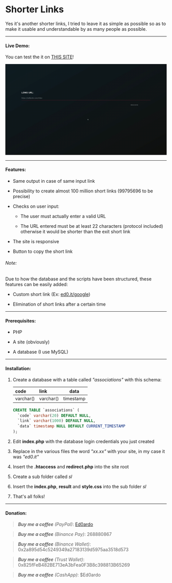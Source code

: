# Shorter Links

Yes it's another shorter links, I tried to leave it as simple as possible so as to make it usable and understandable by as many people as possible.

---

#### Live Demo:

You can test the it on [THIS SITE](https://ed0.it/sl)!

![ShorterURL_test.gif](demo/ShorterURL_test.gif)

---

#### Features:

- Same output in case of same input link

- Possibility to create almost 100 million short links (99795696 to be precise)

- Checks on user input:
  
  - The user must actually enter a valid URL
  
  - The URL entered must be at least 22 characters (protocol included) otherwise it would be shorter than the exit short link

- The site is responsive

- Button to copy the short link



###### Note:

Due to how the database and the scripts have been structured, these features can be easily added:

- Custom short link (Ex: [ed0.it/google](https://ed0.it/google))

- Elimination of short links after a certain time

---

#### Prerequisites:

- PHP

- A site (obviously)

- A database (I use MySQL)

---

#### Installation:

1. Create a database with a table called *"associations"* with this schema:
   
   | code      | link      | data      |
   | --------- | --------- |:---------:|
   | varchar() | varchar() | timestamp |
   
   ```sql
   CREATE TABLE `associations` (
     `code` varchar(20) DEFAULT NULL,
     `link` varchar(1000) DEFAULT NULL,
     `data` timestamp NULL DEFAULT CURRENT_TIMESTAMP
   );
   ```

2. Edit **index.php** with the database login credentials you just created

3. Replace in the various files the word *"xx.xx"* with your site, in my case it was *"ed0.it"*

4. Insert the **.htaccess** and **redirect.php** into the site root

5. Create a sub folder called *sl*

6. Insert the **index.php**, **result** and **style.css** into the sub folder *sl*

7. That's all folks!

---

#### Donation:

> ***Buy me a coffee*** *(PayPal)*:    [Ed0ardo](https:///paypal.me/ed0ardo)

> ***Buy me a coffee*** *(Binance Pay)*:    268880867

> ***Buy me a coffee*** *(Binance Wallet)*:    0x2a895d54c5249349a27183139d5975aa3518d573

> ***Buy me a coffee*** *(Trust Wallet)*:    0x825fFeB482BE713eA3bFea0F3B8c398813B65269

> ***Buy me a coffee*** *(CashApp)*:    $Ed0ardo
